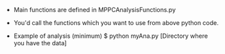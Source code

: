 - Main functions are defined in MPPCAnalysisFunctions.py
 + You'd call the functions which you want to use from above python code.
- Example of analysis (minimum)
$ python myAna.py [Directory where you have the data]
